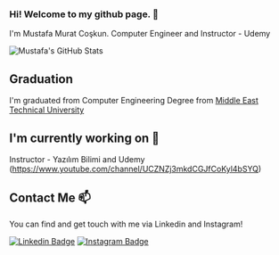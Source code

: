 ### Hi! Welcome to my github page. 👋


I'm Mustafa Murat Coşkun. Computer Engineer and Instructor - Udemy

![Mustafa's GitHub Stats](https://github-readme-stats.vercel.app/api?username=mustafamuratcoskun&show_icons=true)

## Graduation

I'm graduated from Computer Engineering Degree from [Middle East Technical University](https://www.metu.edu.tr/)

## I'm currently working on 🔭

Instructor - Yazılım Bilimi and Udemy (https://www.youtube.com/channel/UCZNZj3mkdCGJfCoKyl4bSYQ)


## Contact Me 📫

You can find and get touch with me via Linkedin and Instagram!

[![Linkedin Badge](https://img.shields.io/badge/mustafamuratcoskun-follow%20on%20linkedin-blue?style=for-the-badge&logo=linkedin)](https://www.linkedin.com/in/mustafa-murat-co%C5%9Fkun-428858b9/)
[![Instagram Badge](https://img.shields.io/badge/mustafamuratcoskun-follow%20on%20instagram-blue?style=for-the-badge&logo=instagram)](https://instagram.com/mustafamuratcoskunn/)

